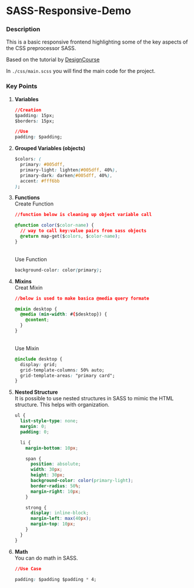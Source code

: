 # SASS-Responsive-Demo

### Description

This is a basic responsive frontend highlighting some of the key aspects of the CSS preprocessor SASS. </br>

Based on the tutorial by [DesignCourse](https://www.youtube.com/watch?v=roywYSEPSvc)</br>

In `./css/main.scss` you will find the main code for the project. </br>

### Key Points

1. **Variables**

   ```css
   //Creation
   $padding: 15px;
   $borders: 15px;

   //Use
   padding: $padding;
   ```

2. **Grouped Variables (objects)**

   ```css
   $colors: (
     primary: #005dff,
     primary-light: lighten(#005dff, 40%),
     primary-dark: darken(#005dff, 40%),
     accent: #fff6bb
   );
   ```

3. **Functions**
   </br>Create Function

   ```css
   //function below is cleaning up object variable call

   @function color($color-name) {
     // way to call key:value pairs from sass objects
     @return map-get($colors, $color-name);
   }
   ```

   </br>Use Function</br>

   ```css
   background-color: color(primary);
   ```

4. **Mixins**
   </br>Creat Mixin

   ```css
   //below is used to make basica @media query formate

   @mixin desktop {
     @media (min-width: #{$desktop}) {
       @content;
     }
   }
   ```

   </br>Use Mixin</br>

   ```css
   @include desktop {
     display: grid;
     grid-template-columns: 50% auto;
     grid-template-areas: "primary card";
   }
   ```

5. **Nested Structure**
   </br>It is possible to use nested structures in SASS to mimic the HTML structure. This helps with organization.

   ```css
   ul {
     list-style-type: none;
     margin: 0;
     padding: 0;

     li {
       margin-bottom: 10px;

       span {
         position: absolute;
         width: 30px;
         height: 30px;
         background-color: color(primary-light);
         border-radius: 50%;
         margin-right: 10px;
       }

       strong {
         display: inline-block;
         margin-left: max(40px);
         margin-top: 10px;
       }
     }
   }
   ```

6. **Math**
   </br> You can do math in SASS.

   ```css
   //Use Case

   padding: $padding $padding * 4;
   ```
